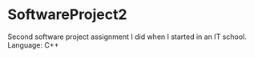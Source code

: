 # SoftwareProject2
Second software project assignment I did when I started in an IT school. Language: C++


